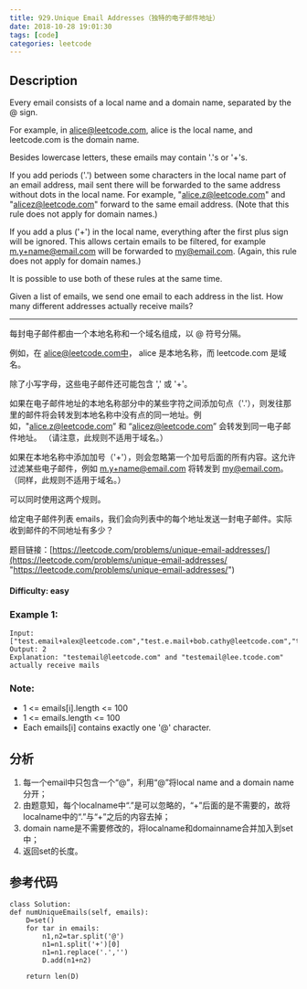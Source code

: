 ```yaml
---
title: 929.Unique Email Addresses（独特的电子邮件地址）
date: 2018-10-28 19:01:30
tags: [code]
categories: leetcode
---
```

## Description

Every email consists of a local name and a domain name, separated by the @ sign.

For example, in alice@leetcode.com, alice is the local name, and leetcode.com is the domain name.

Besides lowercase letters, these emails may contain '.'s or '+'s.

If you add periods ('.') between some characters in the local name part of an email address, mail sent there will be forwarded to the same address without dots in the local name.  For example, "alice.z@leetcode.com" and "alicez@leetcode.com" forward to the same email address.  (Note that this rule does not apply for domain names.)

If you add a plus ('+') in the local name, everything after the first plus sign will be ignored. This allows certain emails to be filtered, for example m.y+name@email.com will be forwarded to my@email.com.  (Again, this rule does not apply for domain names.)

It is possible to use both of these rules at the same time.

Given a list of emails, we send one email to each address in the list.  How many different addresses actually receive mails? 

---

每封电子邮件都由一个本地名称和一个域名组成，以 @ 符号分隔。

例如，在 alice@leetcode.com中， alice 是本地名称，而 leetcode.com 是域名。

除了小写字母，这些电子邮件还可能包含 ',' 或 '+'。

如果在电子邮件地址的本地名称部分中的某些字符之间添加句点（'.'），则发往那里的邮件将会转发到本地名称中没有点的同一地址。例如，"alice.z@leetcode.com” 和 “alicez@leetcode.com” 会转发到同一电子邮件地址。 （请注意，此规则不适用于域名。）

如果在本地名称中添加加号（'+'），则会忽略第一个加号后面的所有内容。这允许过滤某些电子邮件，例如 m.y+name@email.com 将转发到 my@email.com。 （同样，此规则不适用于域名。）

可以同时使用这两个规则。

给定电子邮件列表 emails，我们会向列表中的每个地址发送一封电子邮件。实际收到邮件的不同地址有多少？

题目链接：[https://leetcode.com/problems/unique-email-addresses/](https://leetcode.com/problems/unique-email-addresses/ "https://leetcode.com/problems/unique-email-addresses/")

#### Difficulty: easy

<!-- more -->

### Example 1:

	Input: ["test.email+alex@leetcode.com","test.e.mail+bob.cathy@leetcode.com","testemail+david@lee.tcode.com"]
	Output: 2
	Explanation: "testemail@leetcode.com" and "testemail@lee.tcode.com" actually receive mails

### Note:

- 1 <= emails[i].length <= 100
- 1 <= emails.length <= 100
- Each emails[i] contains exactly one '@' character.

## 分析

1. 每一个email中只包含一个“@”，利用“@”将local name and a domain name分开；
2. 由题意知，每个localname中“.”是可以忽略的，“+”后面的是不需要的，故将localname中的“.”与“+”之后的内容去掉；
3. domain name是不需要修改的，将localname和domainname合并加入到set中；
4. 返回set的长度。

## 参考代码

	class Solution:
    def numUniqueEmails(self, emails):
        D=set()
        for tar in emails:
            n1,n2=tar.split('@')
            n1=n1.split('+')[0]
            n1=n1.replace('.','')
            D.add(n1+n2)
        
        return len(D)
        